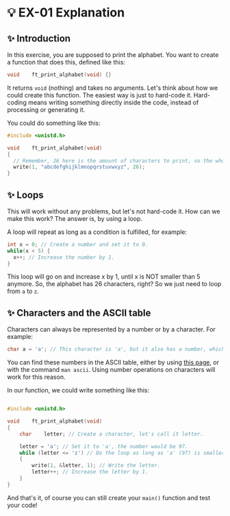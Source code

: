 # 💡 EX-01 Explanation

## ✨ Introduction

In this exercise, you are supposed to print the alphabet. You want to create a function that does this, defined like this:
```c
void	ft_print_alphabet(void) {}
```

It returns `void` (nothing) and takes no arguments. Let's think about how we could create this function. The easiest way is just to hard-code it. Hard-coding means writing something directly inside the code, instead of processing or generating it.

You could do something like this:
```c
#include <unistd.h>

void	ft_print_alphabet(void)
{
  // Remember, 26 here is the amount of characters to print, so the whole alphabet.
  write(1, "abcdefghijklmnopqrstuvwxyz", 26);
}
```

## ✨ Loops
This will work without any problems, but let's not hard-code it. How can we make this work? The answer is, by using a loop.

A loop will repeat as long as a condition is fulfilled, for example:
```c
int x = 0; // Create a number and set it to 0.
while(x < 5) {
  x++; // Increase the number by 1.
}
```

This loop will go on and increase x by 1, until x is NOT smaller than 5 anymore. So, the alphabet has 26 characters, right? So we just need to loop from `a` to `z`.

## ✨ Characters and the ASCII table

Characters can always be represented by a number or by a character. For example:
```c
char a = 'a'; // This character is 'a', but it also has a number, which is 97.
```

You can find these numbers in the ASCII table, either by using [this page](https://www.commfront.com/pages/ascii-chart), or with the command `man ascii`. Using number operations on characters will work for this reason.

In our function, we could write something like this:
```c

#include <unistd.h>

void	ft_print_alphabet(void)
{
	char	letter; // Create a character, let's call it letter.

	letter = 'a'; // Set it to 'a', the number would be 97.
	while (letter <= 'z') // Do the loop as long as 'a' (97) is smaller than 'z' (122)
	{
		write(1, &letter, 1); // Write the letter.
		letter++; // Increase the letter by 1.
	}
}
```

And that's it, of course you can still create your `main()` function and test your code!
